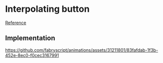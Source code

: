 # Interpolating button

[Reference](https://x.com/f6ary/status/1792911781309907045?t=_WS00cl9SxjCwAU1WnBPxA&s=33)

## Implementation

https://github.com/fabryscript/animations/assets/31211801/83fafdab-1f3b-452e-8ec0-f0cec3167991
